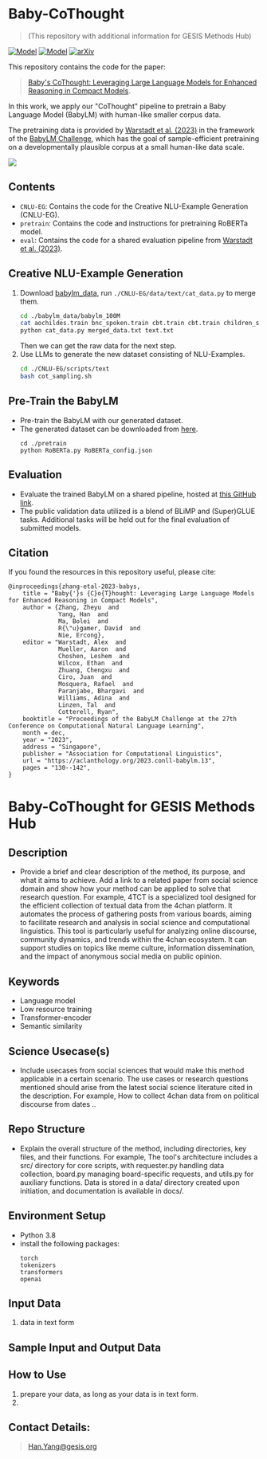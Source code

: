# Baby-CoThought

> (This repository with additional information for GESIS Methods Hub)

[![Model](https://img.shields.io/badge/%F0%9F%A4%97%20Hugging%20Face-Model-blue)](https://huggingface.co/yaanhaan/Baby-CoThought)
[![Model](https://img.shields.io/badge/%F0%9F%A4%97%20Hugging%20Face-Data-green)](https://huggingface.co/datasets/yaanhaan/Baby-CoThought-Data)
[![arXiv](https://img.shields.io/badge/arXiv-2305.12182-b31b1b.svg)](https://arxiv.org/abs/2308.01684)

This repository contains the code for the paper: 

>[Baby's CoThought: Leveraging Large Language Models for Enhanced Reasoning in Compact Models](https://aclanthology.org/2023.conll-babylm.13/). 

In this work, we apply our "CoThought" pipeline to pretrain a Baby Language Model (BabyLM) with human-like smaller corpus data.

The pretraining data is provided by [Warstadt et al. (2023)](https://arxiv.org/abs/2301.11796) in the framework of the [BabyLM Challenge](https://babylm.github.io/), which has the goal of sample-efficient pretraining on a developmentally plausible corpus at a small human-like data scale.

![](./figures/baby-cothought.png)

## Contents

- `CNLU-EG`: Contains the code for the Creative NLU-Example Generation (CNLU-EG).
- `pretrain`: Contains the code and instructions for pretraining RoBERTa model.
- `eval`: Contains the code for a shared evaluation pipeline from [Warstadt et al. (2023)](https://arxiv.org/abs/2301.11796).

## Creative NLU-Example Generation
1. Download [babylm_data](https://github.com/babylm/babylm.github.io/raw/main/babylm_data.zip), run `./CNLU-EG/data/text/cat_data.py` to merge them.
    ```bash
    cd ./babylm_data/babylm_100M
    cat aochildes.train bnc_spoken.train cbt.train cbt.train children_stories.train open_subtitles.train qed.train switchboard.train > merged_data.txt
    python cat_data.py merged_data.txt text.txt
    ```
   Then we can get the raw data for the next step.
2. Use LLMs to generate the new dataset consisting of NLU-Examples.
    ```bash
    cd ./CNLU-EG/scripts/text
    bash cot_sampling.sh
    ```
   
## Pre-Train the BabyLM
- Pre-train the BabyLM with our generated dataset. 
- The generated dataset can be downloaded from [here](https://huggingface.co/datasets/yaanhaan/Baby-CoThought-Data).
   ```shell
   cd ./pretrain
   python RoBERTa.py RoBERTa_config.json
   ```

## Evaluation
- Evaluate the trained BabyLM on a shared pipeline, hosted at [this GitHub link](https://github.com/babylm/evaluation-pipeline ).
- The public validation data utilized is a blend of BLiMP and (Super)GLUE tasks. Additional tasks will be held out for the final evaluation of submitted models.


## Citation

If you found the resources in this repository useful, please cite:

```
@inproceedings{zhang-etal-2023-babys,
    title = "Baby{'}s {C}o{T}hought: Leveraging Large Language Models for Enhanced Reasoning in Compact Models",
    author = {Zhang, Zheyu  and
              Yang, Han  and
              Ma, Bolei  and
              R{\"u}gamer, David  and
              Nie, Ercong},
    editor = "Warstadt, Alex  and
              Mueller, Aaron  and
              Choshen, Leshem  and
              Wilcox, Ethan  and
              Zhuang, Chengxu  and
              Ciro, Juan  and
              Mosquera, Rafael  and
              Paranjabe, Bhargavi  and
              Williams, Adina  and
              Linzen, Tal  and
              Cotterell, Ryan",
    booktitle = "Proceedings of the BabyLM Challenge at the 27th Conference on Computational Natural Language Learning",
    month = dec,
    year = "2023",
    address = "Singapore",
    publisher = "Association for Computational Linguistics",
    url = "https://aclanthology.org/2023.conll-babylm.13",
    pages = "130--142",
}
```

# Baby-CoThought for GESIS Methods Hub

## Description

* Provide a brief and clear description of the method, its purpose, and what it aims to achieve. Add a link to a related paper from social science domain and show how your method can be applied to solve that research question. For example, 4TCT is a specialized tool designed for the efficient collection of textual data from the 4chan platform. It automates the process of gathering posts from various boards, aiming to facilitate research and analysis in social science and computational linguistics. This tool is particularly useful for analyzing online discourse, community dynamics, and trends within the 4chan ecosystem. It can support studies on topics like meme culture, information dissemination, and the impact of anonymous social media on public opinion.

## Keywords

* Language model
* Low resource training
* Transformer-encoder
* Semantic similarity

## Science Usecase(s)

* Include usecases from social sciences that would make this method applicable in a certain scenario. The use cases or research questions mentioned should arise from the latest social science literature cited in the description. For example, How to collect 4chan data from on political discourse from dates ..

## Repo Structure

* Explain the overall structure of the method, including directories, key files, and their functions. For example, The tool's architecture includes a src/ directory for core scripts, with requester.py handling data collection, board.py managing board-specific requests, and utils.py for auxiliary functions. Data is stored in a data/ directory created upon initiation, and documentation is available in docs/.

## Environment Setup

* Python 3.8
* install the following packages:  
    ```
    torch
    tokenizers
    transformers
    openai
    ```
## Input Data
1. data in text form

## Sample Input and Output Data

   
## How to Use

1. prepare your data, as long as your data is in text form. 
2. 

## Contact Details:

> Han.Yang@gesis.org

